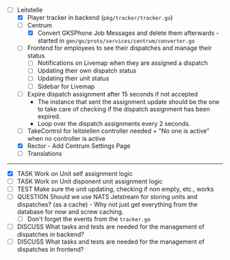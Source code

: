 - [ ] Leitstelle
    - [x] Player tracker in backend (`pkg/tracker/tracker.go`)
    - [ ] Centrum
        - [x] Convert GKSPhone Job Messages and delete them afterwards - started in `gen/go/proto/services/centrum/converter.go`
    - [ ] Frontend for employees to see their dispatches and manage their status
        - [ ] Notifications on Livemap when they are assigned a dispatch
        - [ ] Updating their own dispatch status
        - [ ] Updating their unit status
        - [ ] Sidebar for Livemap
    - [ ] Expire dispatch assignment after 15 seconds if not accepted
        * The instance that sent the assignment update should be the one to take care of checking if the dispatch assignment has been expired.
        * Loop over the dispatch assignments every 2 seconds.
    - [ ] TakeControl for leitstellen controller needed + "No one is active" when no controller is active
    - [x] Rector - Add Centrum Settings Page
    - [ ] Translations

***

- [x] TASK Work on Unit self assignment logic
- [ ] TASK Work on Unit disponent unit assignment logic
- [ ] TEST Make sure the unit updating, checking if non empty, etc., works
- [ ] QUESTION Should we use NATS Jetstream for storing units and dispatches? (as a cache) - Why not just get everything from the database for now and screw caching.
    - [ ] Don't forget the events from the `tracker.go`
- [ ] DISCUSS What tasks and tests are needed for the management of dispatches in backend?
- [ ] DISCUSS What tasks and tests are needed for the management of dispatches in frontend?
